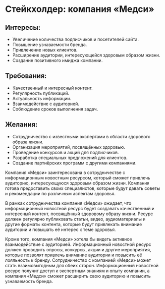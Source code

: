 # Стейкхолдер: компания «Медси»
## Интересы:
 - Увеличение количества подписчиков и посетителей сайта.
 - Повышение узнаваемости бренда.
 - Привлечение новых клиентов.
 - Расширение аудитории, интересующейся здоровым образом жизни.
 - Создание позитивного имиджа компании.
## Требования:
 - Качественный и интересный контент.
 - Регулярность публикаций.
 - Актуальность информации.
 - Взаимодействие с аудиторией.
 - Соблюдение сроков выполнения задач.
## Желания:
 - Сотрудничество с известными экспертами в области здорового образа жизни.
 - Организация мероприятий, посвящённых здоровью.
 - Проведение конкурсов и акций для подписчиков.
 - Разработка специальных предложений для клиентов.
 - Создание партнёрских программ с другими компаниями.
   
Компания «Медси» заинтересована в сотрудничестве с информационным новостным ресурсом, 
который сможет привлечь аудиторию, интересующуюся здоровым образом жизни. 
Компания готова предоставить своих специалистов, которые будут давать
советы и рекомендации по различным аспектам здоровья.

В рамках сотрудничества компания «Медси» ожидает, что информационный новостной ресурс
будет создавать качественный и интересный контент, посвящённый здоровому образу жизни.
Ресурс должен регулярно публиковать статьи, видео, аудиоматериалы и другие форматы контента,
которые будут привлекать внимание аудитории и повышать её интерес к теме здоровья.

Кроме того, компания «Медси» хотела бы видеть активное взаимодействие с аудиторией. 
Информационный новостной ресурс должен проводить опросы, конкурсы, акции и другие мероприятия,
которые позволят привлечь внимание аудитории и повысить её лояльность к бренду.
Сотрудничество с компанией «Медси» может стать взаимовыгодным для обеих сторон.
Информационный новостной ресурс получит доступ к экспертным знаниям и опыту компании,
а компания «Медси» сможет расширить свою аудиторию и повысить узнаваемость бренда.
